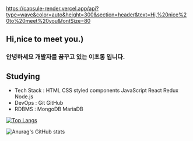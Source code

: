 https://capsule-render.vercel.app/api?type=wave&color=auto&height=300&section=header&text=Hi,%20nice%20to%20meet%20you&fontSize=80

## Hi,nice to meet you.)

### 안녕하세요 개발자를 꿈꾸고 있는 이초롱 입니다. 

## Studying
- Tech Stack : HTML CSS  styled components JavaScript  React  Redux Node.js
- DevOps :  Git  GitHub
- RDBMS :  MongoDB MariaDB

[![Top Langs](https://github-readme-stats.vercel.app/api/top-langs/?username=lcl3392&layout=compact)](https://github.com/anuraghazra/github-readme-stats)

![Anurag's GitHub stats](https://github-readme-stats.vercel.app/api?username=lcl3392&hide=stars&show_icons=true)
